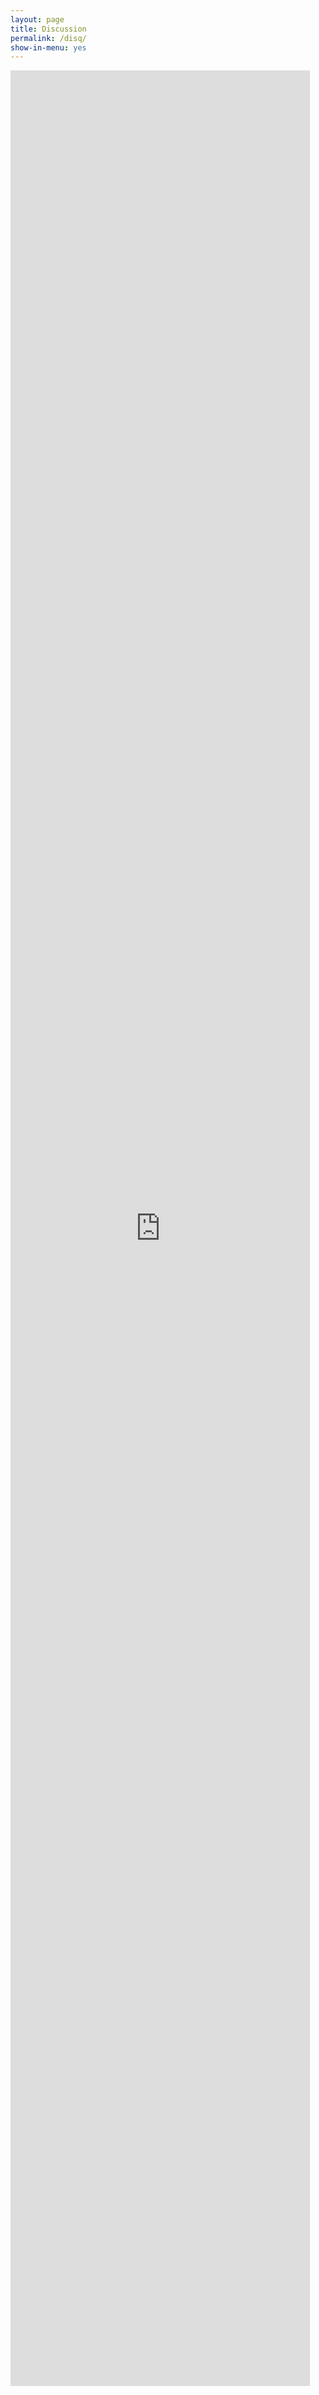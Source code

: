 ```yaml
---
layout: page
title: Discussion
permalink: /disq/
show-in-menu: yes
---
```



<iframe src="https://yugn27.github.io/atel/index3.html" style="width: 95%; height: 95%"
    scrolling="no" marginwidth="0" marginheight="0" frameborder="0"
    vspace="0" hspace="0">
    
    
    
    
    <iframe src="https://yugn27.github.io/atel/index3.html" style="width: 100%; height: 100%"
      frameborder="0"
    >
